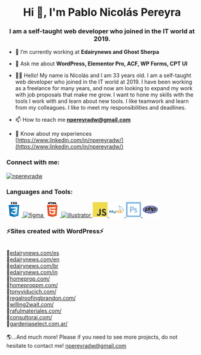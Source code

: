 <h1 align="center">Hi 👋, I'm Pablo Nicolás Pereyra</h1>
<h3 align="center">I am a self-taught web developer who joined in the IT world at 2019.</h3>

- 🔭 I’m currently working at **Edairynews and Ghost Sherpa**

- 💬 Ask me about **WordPress, Elementor Pro, ACF, WP Forms, CPT UI**

- 🙋‍♂️ Hello! My name is Nicolás and I am 33 years old. I am a self-taught web developer who joined in the IT world at 2019. I have been working as a freelance for many years, and now am looking to expand my work with job proposals that make me grow. I want to hone my skills with the tools I work with and learn about new tools. I like teamwork and learn from my colleagues. I like to meet my responsibilities and deadlines.

- 📫 How to reach me **npereyradw@gmail.com**

- 📄 Know about my experiences [https://www.linkedin.com/in/npereyradw/](https://www.linkedin.com/in/npereyradw/)

<h3 align="left">Connect with me:</h3>
<p align="left">
<a href="https://linkedin.com/in/npereyradw" target="blank"><img align="center" src="https://raw.githubusercontent.com/rahuldkjain/github-profile-readme-generator/master/src/images/icons/Social/linked-in-alt.svg" alt="npereyradw" height="30" width="40" /></a>
</p>

<h3 align="left">Languages and Tools:</h3>
<p align="left"> <a href="https://www.w3schools.com/css/" target="_blank" rel="noreferrer"> <img src="https://raw.githubusercontent.com/devicons/devicon/master/icons/css3/css3-original-wordmark.svg" alt="css3" width="40" height="40"/> </a> <a href="https://www.figma.com/" target="_blank" rel="noreferrer"> <img src="https://www.vectorlogo.zone/logos/figma/figma-icon.svg" alt="figma" width="40" height="40"/> </a> <a href="https://www.w3.org/html/" target="_blank" rel="noreferrer"> <img src="https://raw.githubusercontent.com/devicons/devicon/master/icons/html5/html5-original-wordmark.svg" alt="html5" width="40" height="40"/> </a> <a href="https://www.adobe.com/in/products/illustrator.html" target="_blank" rel="noreferrer"> <img src="https://www.vectorlogo.zone/logos/adobe_illustrator/adobe_illustrator-icon.svg" alt="illustrator" width="40" height="40"/> </a> <a href="https://developer.mozilla.org/en-US/docs/Web/JavaScript" target="_blank" rel="noreferrer"> <img src="https://raw.githubusercontent.com/devicons/devicon/master/icons/javascript/javascript-original.svg" alt="javascript" width="40" height="40"/> </a> <a href="https://www.mysql.com/" target="_blank" rel="noreferrer"> <img src="https://raw.githubusercontent.com/devicons/devicon/master/icons/mysql/mysql-original-wordmark.svg" alt="mysql" width="40" height="40"/> </a> <a href="https://www.photoshop.com/en" target="_blank" rel="noreferrer"> <img src="https://raw.githubusercontent.com/devicons/devicon/master/icons/photoshop/photoshop-line.svg" alt="photoshop" width="40" height="40"/> </a> <a href="https://www.php.net" target="_blank" rel="noreferrer"> <img src="https://raw.githubusercontent.com/devicons/devicon/master/icons/php/php-original.svg" alt="php" width="40" height="40"/> </a> </p>

<h3 align="left">⚡Sites created with WordPress⚡</h3><br>
🔗<a href="https://edairynews.com/es" target="blank">edairynews.com/es</a><br>
🔗<a href="https://edairynews.com/en" target="blank">edairynews.com/en</a><br>
🔗<a href="https://edairynews.com/br" target="blank">edairynews.com/br</a><br>
🔗<a href="https://edairynews.com/in" target="blank">edairynews.com/in</a><br>
🔗<a href="https://homeprop.com/" target="blank">homeprop.com/</a><br>
🔗<a href="https://homeproppm.com/" target="blank">homeproppm.com/</a><br>
🔗<a href="https://tonyviducich.com/" target="blank">tonyviducich.com/</a><br>
🔗<a href="https://regalroofingbrandon.com/" target="blank">regalroofingbrandon.com/</a><br>
🔗<a href="https://willing2wait.com/" target="blank">willing2wait.com/</a><br>
🔗<a href="https://rafulmateriales.com/" target="blank">rafulmateriales.com/</a><br>
🔗<a href="https://consultorai.com/" target="blank">consultorai.com/</a><br>
🔗<a href="https://gardeniaselect.com.ar/" target="blank">gardeniaselect.com.ar/</a><br><br>
🌎...And much more! Please if you need to see more projects, do not hesitate to contact me! <a href="mailto:npereyradw@gmail.com">npereyradw@gmail.com</a>
